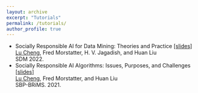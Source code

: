 ```yaml
---
layout: archive
excerpt: "Tutorials"
permalink: /tutorials/
author_profile: true
---
```

*   Socially Responsible AI for Data Mining: Theories and Practice [[slides]](https://www.google.com/url?q=http://www.public.asu.edu/~lcheng35/SDM'22%2520Tutorial.pdf&source=gmail-html&ust=1661048459927000&usg=AOvVaw0Pzar6yh6V020krfFL6fOh)  
    <u>Lu Cheng</u>, Fred Morstatter, H. V. Jagadish, and Huan Liu  
    SDM 2022.
*   Socially Responsible AI Algorithms: Issues, Purposes, and Challenges [[slides]](https://www.google.com/url?q=http://www.public.asu.edu/~lcheng35/SBP21-tutorial-SRA.pdf&source=gmail-html&ust=1661048459927000&usg=AOvVaw32X09a8nE9SgjEf_zG2-yF)  
    <u>Lu Cheng</u>, Fred Morstatter, and Huan Liu  
    SBP-BRiMS. 2021.
